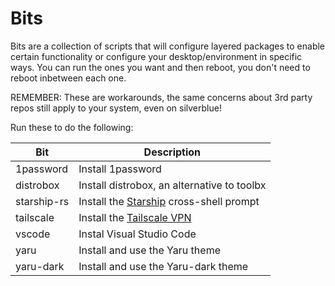 # Bits

Bits are a collection of scripts that will configure layered packages to enable certain functionality or configure your desktop/environment in specific ways. You can run the ones you want and then reboot, you don't need to reboot inbetween each one. 

REMEMBER: These are workarounds, the same concerns about 3rd party repos still apply to your system, even on silverblue!

Run these to do the following:


| Bit     | Description |
| ------- | ----------- |
| 1password | Install 1password |
| distrobox | Install distrobox, an alternative to toolbx |
| starship-rs | Install the [Starship](https://starship.rs/) cross-shell prompt |
| tailscale | Install the [Tailscale VPN](https://tailscale.com/) |
| vscode    | Instal Visual Studio Code |
| yaru      | Install and use the Yaru theme |
| yaru-dark | Install and use the Yaru-dark theme |
